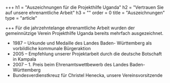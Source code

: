 +++
h1 = "Auszeichnungen für die Projekthilfe Uganda"
h2 = "Vertrauen Sie auf unsere ehrenamtliche Arbeit"
h3 = ""
order = 0
title = "Auszeichnungen"
type = "article"

+++
Für die jahrzehntelange ehrenamtliche Arbeit wurden der gemeinnützige Verein Projekthilfe Uganda bereits mehrfach ausgezeichnet. 

* 1987 – Urkunde und Medaille des Landes Baden- Württemberg als vorbildliche kommunale Bürgeraktion 
* 2005 – Empfehlung unserer Projektarbeit durch die deutsche Botschaft in Kampala 
* 2007 – 1. Preis beim Ehrenamtswettbewerb des Landes Baden-Württemberg
* Bundesverdienstkreuz für Christel Henecka, unsere Vereinsvorsitzende
